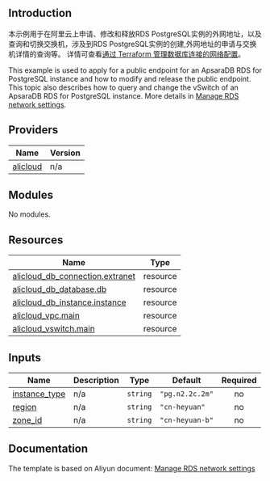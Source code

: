 ## Introduction

<!-- DOCS_DESCRIPTION_CN -->
本示例用于在阿里云上申请、修改和释放RDS PostgreSQL实例的外网地址，以及查询和切换交换机，涉及到RDS PostgreSQL实例的创建,外网地址的申请与交换机详情的查询等。
详情可查看[通过 Terraform 管理数据库连接的网络配置](https://help.aliyun.com/document_detail/456030.html)。
<!-- DOCS_DESCRIPTION_CN -->

<!-- DOCS_DESCRIPTION_EN -->
This example is used to apply for a public endpoint for an ApsaraDB RDS for PostgreSQL instance and how to modify and release the public endpoint. This topic also describes how to query and change the vSwitch of an ApsaraDB RDS for PostgreSQL instance. 
More details in [Manage RDS network settings](https://help.aliyun.com/document_detail/456030.html).
<!-- DOCS_DESCRIPTION_EN -->

<!-- BEGIN_TF_DOCS -->
## Providers

| Name | Version |
|------|---------|
| <a name="provider_alicloud"></a> [alicloud](#provider\_alicloud) | n/a |

## Modules

No modules.

## Resources

| Name | Type |
|------|------|
| [alicloud_db_connection.extranet](https://registry.terraform.io/providers/aliyun/alicloud/latest/docs/resources/db_connection) | resource |
| [alicloud_db_database.db](https://registry.terraform.io/providers/aliyun/alicloud/latest/docs/resources/db_database) | resource |
| [alicloud_db_instance.instance](https://registry.terraform.io/providers/aliyun/alicloud/latest/docs/resources/db_instance) | resource |
| [alicloud_vpc.main](https://registry.terraform.io/providers/aliyun/alicloud/latest/docs/resources/vpc) | resource |
| [alicloud_vswitch.main](https://registry.terraform.io/providers/aliyun/alicloud/latest/docs/resources/vswitch) | resource |

## Inputs

| Name | Description | Type | Default | Required |
|------|-------------|------|---------|:--------:|
| <a name="input_instance_type"></a> [instance\_type](#input\_instance\_type) | n/a | `string` | `"pg.n2.2c.2m"` | no |
| <a name="input_region"></a> [region](#input\_region) | n/a | `string` | `"cn-heyuan"` | no |
| <a name="input_zone_id"></a> [zone\_id](#input\_zone\_id) | n/a | `string` | `"cn-heyuan-b"` | no |
<!-- END_TF_DOCS -->
## Documentation
<!-- docs-link --> 

The template is based on Aliyun document: [Manage RDS network settings](http://helps.aliyun.com/document_detail/456030.html) 

<!-- docs-link --> 